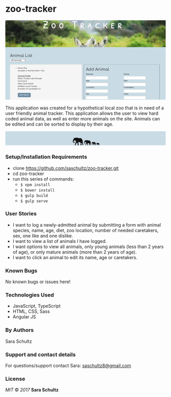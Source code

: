 # zoo-tracker

![screenshot](resources/images/header.png)

This application was created for a hypothetical local zoo that is in need of a user friendly animal tracker. This application allows the user to view hard coded animal data, as well as enter more animals on the site. Animals can be edited and can be sorted to display by their age.

![screenshot](resources/images/footer.png)


### Setup/Installation Requirements
* clone https://github.com/saschultz/zoo-tracker.git
* cd zoo-tracker
* run this series of commands:
  * `$ npm install`
  * `$ bower install`
  * `$ gulp build`
  * `$ gulp serve`

### User Stories
* I want to log a newly-admitted animal by submitting a form with animal species, name, age, diet, zoo location, number of needed caretakers, sex, one like and one dislike.
* I want to view a list of animals I have logged.
* I want options to view all animals, only young animals (less than 2 years of age), or only mature animals (more than 2 years of age).
* I want to click an animal to edit its name, age or caretakers.

### Known Bugs
No known bugs or issues here!

### Technologies Used
* JavaScript, TypeScript
* HTML, CSS, Sass
* Angular JS

### By Authors
Sara Schultz

### Support and contact details
For questions/support contact Sara: saschultz8@gmail.com

### License
_MIT_ &copy; _2017_ **Sara Schultz**
